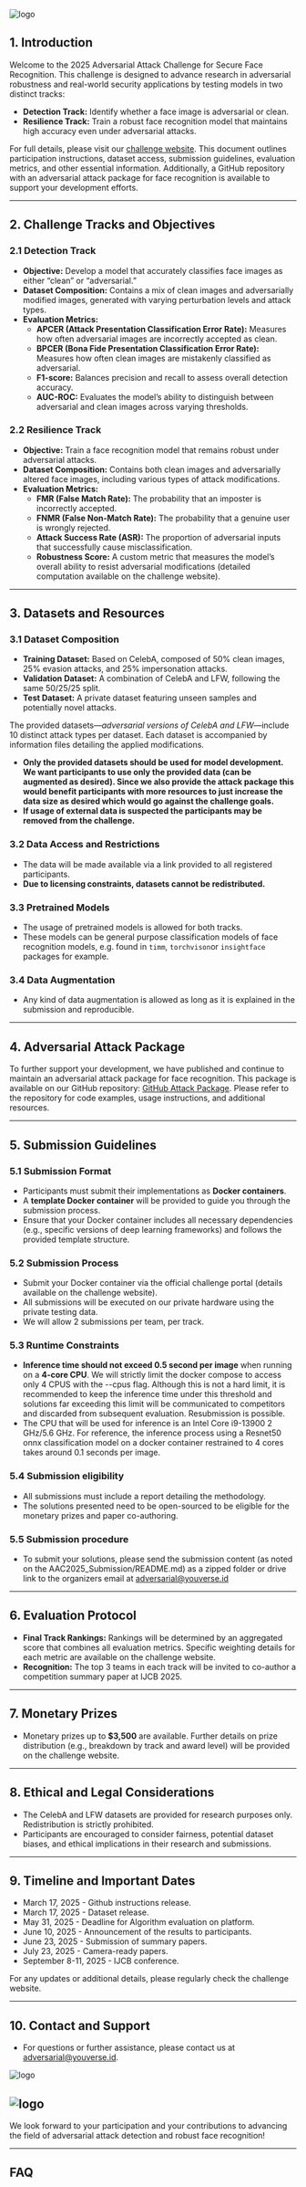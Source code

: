 ![logo](https://www.youverse.id/storage/images/challenge/challenge.jpg)

## **1. Introduction**

Welcome to the 2025 Adversarial Attack Challenge for Secure Face Recognition. This challenge is designed to advance research in adversarial robustness and real-world security applications by testing models in two distinct tracks:

- **Detection Track:** Identify whether a face image is adversarial or clean.
- **Resilience Track:** Train a robust face recognition model that maintains high accuracy even under adversarial attacks.

For full details, please visit our [challenge website](https://www.youverse.id/adversarial). This document outlines participation instructions, dataset access, submission guidelines, evaluation metrics, and other essential information. Additionally, a GitHub repository with an adversarial attack package for face recognition is available to support your development efforts.

---

## **2. Challenge Tracks and Objectives**

### **2.1 Detection Track**

- **Objective:** Develop a model that accurately classifies face images as either “clean” or “adversarial.”
- **Dataset Composition:** Contains a mix of clean images and adversarially modified images, generated with varying perturbation levels and attack types.
- **Evaluation Metrics:**
    - **APCER (Attack Presentation Classification Error Rate):** Measures how often adversarial images are incorrectly accepted as clean.
    - **BPCER (Bona Fide Presentation Classification Error Rate):** Measures how often clean images are mistakenly classified as adversarial.
    - **F1-score:** Balances precision and recall to assess overall detection accuracy.
    - **AUC-ROC:** Evaluates the model’s ability to distinguish between adversarial and clean images across varying thresholds.

### **2.2 Resilience Track**

- **Objective:** Train a face recognition model that remains robust under adversarial attacks.
- **Dataset Composition:** Contains both clean images and adversarially altered face images, including various types of attack modifications.
- **Evaluation Metrics:**
    - **FMR (False Match Rate):** The probability that an imposter is incorrectly accepted.
    - **FNMR (False Non-Match Rate):** The probability that a genuine user is wrongly rejected.
    - **Attack Success Rate (ASR):** The proportion of adversarial inputs that successfully cause misclassification.
    - **Robustness Score:** A custom metric that measures the model’s overall ability to resist adversarial modifications (detailed computation available on the challenge website).

---

## **3. Datasets and Resources**

### **3.1 Dataset Composition**

- **Training Dataset:** Based on CelebA, composed of 50% clean images, 25% evasion attacks, and 25% impersonation attacks.
- **Validation Dataset:** A combination of CelebA and LFW, following the same 50/25/25 split.
- **Test Dataset:** A private dataset featuring unseen samples and potentially novel attacks.

The provided datasets—_adversarial versions of CelebA and LFW_—include 10 distinct attack types per dataset. Each dataset is accompanied by information files detailing the applied modifications.

- **Only the provided datasets should be used for model development. We want participants to use only the provided data (can be augmented as desired). Since we also provide the attack package this would benefit participants with more resources to just increase the data size as desired which would go against the challenge goals.**
- **If usage of external data is suspected the participants may be removed from the challenge.**

### **3.2 Data Access and Restrictions**

- The data will be made available via a link provided to all registered participants.
- **Due to licensing constraints, datasets cannot be redistributed.**

### **3.3 Pretrained Models** ###

- The usage of pretrained models is allowed for both tracks.
- These models can be general purpose classification models of face recognition models, e.g. found in `timm`, `torchvison`or `insightface` packages for example.


### **3.4 Data Augmentation**

- Any kind of data augmentation is allowed as long as it is explained in the submission and reproducible. 

---

## **4. Adversarial Attack Package**

To further support your development, we have published and continue to maintain an adversarial attack package for face recognition. This package is available on our GitHub repository: [GitHub Attack Package](https://github.com/dev-yoonik/youverse-adversarial-attacks). Please refer to the repository for code examples, usage instructions, and additional resources.

---

## **5. Submission Guidelines**

### **5.1 Submission Format**

- Participants must submit their implementations as **Docker containers**.
- A **template Docker container** will be provided to guide you through the submission process.
- Ensure that your Docker container includes all necessary dependencies (e.g., specific versions of deep learning frameworks) and follows the provided template structure.

### **5.2 Submission Process**

- Submit your Docker container via the official challenge portal (details available on the challenge website).
- All submissions will be executed on our private hardware using the private testing data.
- We will allow 2 submissions per team, per track.

### **5.3 Runtime Constraints**

- **Inference time should not exceed 0.5 second per image** when running on a **4-core CPU**. We will strictly limit the docker compose to access only 4 CPUS with the --cpus flag. Although this is not a hard limit, it is recommended to keep the inference time under this threshold and solutions far exceeding this limit will be communicated to competitors and discarded from subsequent evaluation. Resubmission is possible.
- The CPU that will be used for inference is an Intel Core i9-13900 2 GHz/5.6 GHz. For reference, the inference process using a Resnet50 onnx classification model on a docker container restrained to 4 cores takes around 0.1 seconds per image.

### **5.4 Submission eligibility**

- All submissions must include a report detailing the methodology.
- The solutions presented need to be open-sourced to be eligible for the monetary prizes and paper co-authoring.

### **5.5 Submission procedure**
- To submit your solutions, please send the submission content (as noted on the AAC2025_Submission/README.md) as a zipped folder or drive link to the organizers email at adversarial@youverse.id
---

## **6. Evaluation Protocol**

- **Final Track Rankings:** Rankings will be determined by an aggregated score that combines all evaluation metrics. Specific weighting details for each metric are available on the challenge website.
- **Recognition:** The top 3 teams in each track will be invited to co-author a competition summary paper at IJCB 2025.

---

## **7. Monetary Prizes**

- Monetary prizes up to **$3,500** are available. Further details on prize distribution (e.g., breakdown by track and award level) will be provided on the challenge website.

---

## **8. Ethical and Legal Considerations**

- The CelebA and LFW datasets are provided for research purposes only. Redistribution is strictly prohibited.
- Participants are encouraged to consider fairness, potential dataset biases, and ethical implications in their research and submissions.

---

## **9. Timeline and Important Dates**

- March 17, 2025 - Github instructions release.
- March 17, 2025 - Dataset release.
- May 31, 2025 - Deadline for Algorithm evaluation on platform.
- June 10, 2025 - Announcement of the results to participants.
- June 23, 2025 - Submission of summary papers.
- July 23, 2025 - Camera-ready papers.
- September 8-11, 2025 - IJCB conference.

For any updates or additional details, please regularly check the challenge website.

---

## **10. Contact and Support**

- For questions or further assistance, please contact us at [adversarial@youverse.id](mailto:adversarial@youverse.id).

![logo](https://yk-website-images.s3.eu-west-1.amazonaws.com/LogoV4_TRANSPARENT.png?)

![logo](https://www.youverse.id/storage/images/challenge/isr.jpeg)
---

We look forward to your participation and your contributions to advancing the field of adversarial attack detection and robust face recognition!

---
## **FAQ**
